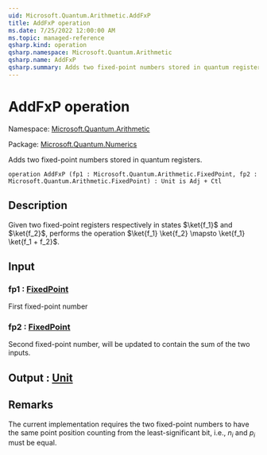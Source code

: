 ```yaml
---
uid: Microsoft.Quantum.Arithmetic.AddFxP
title: AddFxP operation
ms.date: 7/25/2022 12:00:00 AM
ms.topic: managed-reference
qsharp.kind: operation
qsharp.namespace: Microsoft.Quantum.Arithmetic
qsharp.name: AddFxP
qsharp.summary: Adds two fixed-point numbers stored in quantum registers.
---
```


# AddFxP operation

Namespace: [Microsoft.Quantum.Arithmetic](xref:Microsoft.Quantum.Arithmetic)

Package: [Microsoft.Quantum.Numerics](https://nuget.org/packages/Microsoft.Quantum.Numerics)


Adds two fixed-point numbers stored in quantum registers.

```qsharp
operation AddFxP (fp1 : Microsoft.Quantum.Arithmetic.FixedPoint, fp2 : Microsoft.Quantum.Arithmetic.FixedPoint) : Unit is Adj + Ctl
```


## Description

Given two fixed-point registers respectively in states $\ket{f_1}$ and $\ket{f_2}$,performs the operation $\ket{f_1} \ket{f_2} \mapsto \ket{f_1} \ket{f_1 + f_2}$.

## Input

### fp1 : [FixedPoint](xref:Microsoft.Quantum.Arithmetic.FixedPoint)

First fixed-point number


### fp2 : [FixedPoint](xref:Microsoft.Quantum.Arithmetic.FixedPoint)

Second fixed-point number, will be updated to contain the sum of thetwo inputs.



## Output : [Unit](xref:microsoft.quantum.qsharp.valueliterals#unit-literal)



## Remarks

The current implementation requires the two fixed-point numbersto have the same point position counting from the least-significantbit, i.e., $n_i$ and $p_i$ must be equal.